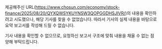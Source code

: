제공해주신 URL(https://www.chosun.com/economy/stock-finance/2025/08/20/QYXQWSYKUYNSW3QOPGGDHSJIVR/)의 내용을 확인하려고 시도했으나, 해당 기사를 찾을 수 없었습니다. 따라서 기사의 실제 내용을 바탕으로 요약 보고서를 작성해 드릴 수 없습니다.

기사 내용을 확인할 수 없으므로, 요청하신 보고서 구조에 맞춰 내용을 채울 수 없는 점 양해 부탁드립니다.